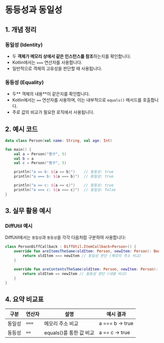 # 동등성과 동일성

## 1. 개념 정리

### 동일성 (Identity)
- 두 **객체가 메모리 상에서 같은 인스턴스를 참조**하는지를 확인합니다.
- Kotlin에서는 `===` 연산자를 사용합니다.
- 일반적으로 객체의 고유성을 판단할 때 사용됩니다.

### 동등성 (Equality)
- 두** 객체의 내용**이 같은지를 확인합니다.
- Kotlin에서는 `==` 연산자를 사용하며, 이는 내부적으로 `equals()` 메서드를 호출합니다.
- 주로 값의 비교가 필요한 로직에서 사용됩니다.

## 2. 예시 코드
```kotlin
data class Person(val name: String, val age: Int)

fun main() {
    val a = Person("짱구", 5)
    val b = a
    val c = Person("짱구", 5)

    println("a == b: ${a == b}")    // 동등성: true
    println("a === b: ${a === b}")  // 동일성: true

    println("a == c: ${a == c}")    // 동등성: true
    println("a === c: ${a === c}")  // 동일성: false
}
```

## 3. 실무 활용 예시

### DiffUtil 예시
DiffUtil에서는 `동일성`과 `동등성`을 각각 다음처럼 구분하여 사용합니다:

```kotlin
class PersonDiffCallback : DiffUtil.ItemCallback<Person>() {
    override fun areItemsTheSame(oldItem: Person, newItem: Person): Boolean {
        return oldItem === newItem // 동일성 판단 (메모리 주소 비교)
    }

    override fun areContentsTheSame(oldItem: Person, newItem: Person): Boolean {
        return oldItem == newItem // 동등성 판단 (내용 비교)
    }
}
```

## 4. 요약 비교표

| 구분     | 연산자  | 설명                       | 예시 결과        |
|----------|---------|----------------------------|------------------|
| 동일성   | `===`   | 메모리 주소 비교           | a === b → true   |
| 동등성   | `==`    | equals()를 통한 값 비교    | a == c → true    |

